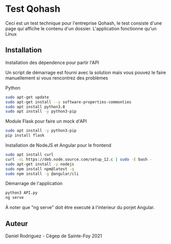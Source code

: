 # Test Qohash

Ceci est un test technique pour l'entreprise Qohash, le test consiste d'une page qui affiche le contenu d'un dossier.
L'application fonctionne qu'un Linux

## Installation

Installation des dépendence pour partir l'API

Un script de démarrage est fourni avec la solution mais vous pouvez le faire manuellement si vous rencontrez des problèmes

Python
```bash
sudo apt-get update
sudo apt-get install --y software-properties-commonties
sudo apt install python3.8
sudo apt install -y python3-pip
```

Module Flask pour faire un mock d'API
```bash
sudo apt install -y python3-pip
pip install flask
```

Installation de NodeJS et Angular pour le frontend
```bash
sudo apt install curl
curl -sL https://deb.node.source.com/setup_12.c | sudo -E bash -
sudo apt-get install -y nodejs
sudo npm install npm@latest -g
sudo npm install -g @angular/cli
```

Démarrage de l'application
```bash
python3 API.py
ng serve 
```
À noter que "ng serve" doit être executé à l'interieur du porjet Angular.


## Auteur
Daniel Rodriguez - Cégep de Sainte-Foy 2021
